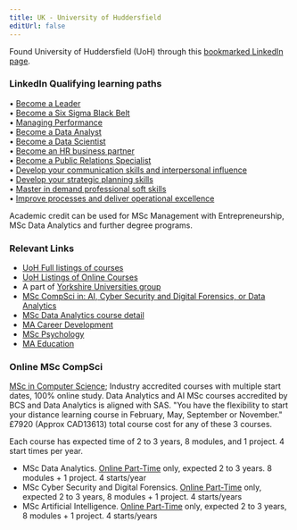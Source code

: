 ```yaml
---
title: UK - University of Huddersfield
editUrl: false
---
```


Found University of Huddersfield (UoH) through this [bookmarked LinkedIn page](https://members.linkedin.com/en-gb/academic-credit).

### LinkedIn Qualifying learning paths

• [Become a Leader](https://www.linkedin.com/learning/paths/become-a-leader?u=104\&src=direct%2Fnone\&veh=direct%2Fnone%7Cdirect%2Fnone)\
• [Become a Six Sigma Black Belt](https://www.linkedin.com/learning/paths/becoming-a-six-sigma-black-belt?u=104\&src=direct%2Fnone\&veh=direct%2Fnone%7Cdirect%2Fnone)\
• [Managing Performance](https://www.linkedin.com/learning/paths/managing-performance?u=104\&src=direct%2Fnone\&veh=direct%2Fnone%7Cdirect%2Fnone)\
• [Become a Data Analyst](https://www.linkedin.com/learning/paths/become-a-data-analyst?u=104\&src=direct%2Fnone\&veh=direct%2Fnone%7Cdirect%2Fnone)\
• [Become a Data Scientist](https://www.linkedin.com/learning/paths/become-a-data-scientist?u=104\&src=direct%2Fnone\&veh=direct%2Fnone%7Cdirect%2Fnone)\
• [Become an HR business partner](https://www.linkedin.com/learning/paths/become-an-hr-business-partner?u=104\&src=direct%2Fnone\&veh=direct%2Fnone%7Cdirect%2Fnone)\
• [Become a Public Relations Specialist](https://www.linkedin.com/learning/paths/become-a-public-relations-specialist?u=104\&src=direct%2Fnone\&veh=direct%2Fnone%7Cdirect%2Fnone)\
• [Develop your communication skills and interpersonal influence](https://www.linkedin.com/learning/paths/develop-your-communication-skills-and-interpersonal-influence?u=104\&src=direct%2Fnone\&veh=direct%2Fnone%7Cdirect%2Fnone)\
• [Develop your strategic planning skills](https://www.linkedin.com/learning/paths/develop-your-strategic-planning-skills?u=104\&src=direct%2Fnone\&veh=direct%2Fnone%7Cdirect%2Fnone)\
• [Master in demand professional soft skills](https://www.linkedin.com/learning/paths/master-in-demand-professional-soft-skills?u=104\&src=direct%2Fnone\&veh=direct%2Fnone%7Cdirect%2Fnone)\
• [Improve processes and deliver operational excellence](https://www.linkedin.com/learning/paths/improve-processes-and-deliver-operational-excellence?u=104\&src=direct%2Fnone\&veh=direct%2Fnone%7Cdirect%2Fnone)

Academic credit can be used for MSc Management with Entrepreneurship, MSc Data Analytics and further degree programs.

### Relevant Links

* [UoH Full listings of courses](https://courses.hud.ac.uk/2024-25/sort:title)
* [UoH Listings of Online Courses](https://www.hud.ac.uk/distance-learning/subjects/)
* A part of [Yorkshire Universities group](https://yorkshireuniversities.ac.uk/)
* [MSc CompSci in: AI, Cyber Security and Digital Forensics, or Data Analytics](https://www.hud.ac.uk/distance-learning/masters-computer-science-distance-learning/)
* [MSc Data Analytics course detail](https://courses.hud.ac.uk/2024-25/part-time/postgraduate/data-analytics-msc-distance-learning)
* [MA Career Development](https://www.hud.ac.uk/distance-learning/postgraduate-career-distance-learning/)
* [MSc Psychology](https://www.hud.ac.uk/distance-learning/masters-psychology-conversion-distance-learning/)
* [MA Education](https://www.hud.ac.uk/distance-learning/masters-education-distance-learning/)

### Online MSc CompSci

[MSc in Computer Science](https://www.hud.ac.uk/distance-learning/masters-computer-science-distance-learning/); Industry accredited courses with multiple start dates, 100% online study. Data Analytics and AI MSc courses accredited by BCS and Data Analytics is aligned with SAS.
"You have the flexibility to start your distance learning course in February, May, September or November." £7920 (Approx CAD13613) total course cost for any of these 3 courses.

Each course has expected time of 2 to 3 years, 8 modules, and 1 project. 4 start times per year.

* MSc Data Analytics. [Online Part-Time](https://courses.hud.ac.uk/2024-25/part-time/postgraduate/data-analytics-msc-distance-learning) only, expected 2 to 3 years. 8 modules + 1 project. 4 starts/year
* MSc Cyber Security and Digital Forensics. [Online Part-Time](https://courses.hud.ac.uk/2024-25/part-time/postgraduate/cyber-security-and-digital-forensics-msc-distance-learning) only, expected 2 to 3 years, 8 modules + 1 project. 4 starts/years
* MSc Artificial Intelligence. [Online Part-Time](https://courses.hud.ac.uk/2024-25/part-time/postgraduate/artificial-intelligence-msc-distance-learning) only, expected 2 to 3 years, 8 modules + 1 project. 4 starts/years
